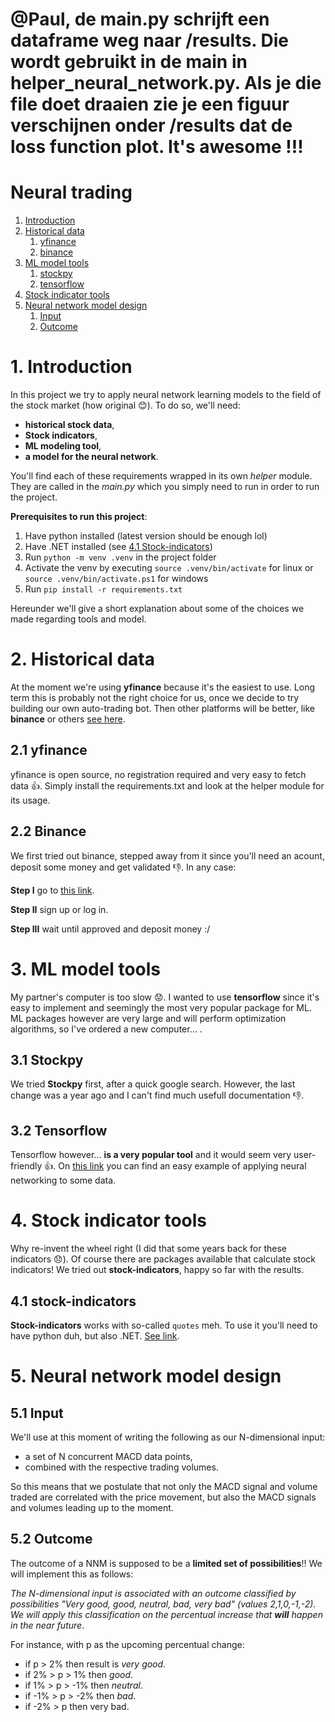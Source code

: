 # @Paul, de main.py schrijft een dataframe weg naar /results. Die wordt gebruikt in de __main__ in helper_neural_network.py. Als je die file doet draaien zie je een figuur verschijnen onder /results dat de loss function plot. It's awesome !!!

# Neural trading
1. [Introduction](1-introduction)
2. [Historical data](2-historical-data-)
    1. [yfinance](21-yfinance)
    2. [binance](22-binance)
3. [ML model tools](3-ml-model-tools)
    1. [stockpy](31-stockpy)
    2. [tensorflow](32-tensorflow)
4. [Stock indicator tools](4-stock-indicators-tools)
5. [Neural network model design](5-neural-network-model-design)
    1.  [Input](51-input)
    2.  [Outcome](51-outcome)


# 1. Introduction
In this project we try to apply neural network learning models to the field of the stock market (how original :blush:). To do so, we'll need:
- **historical stock data**,
- **Stock indicators**,
- **ML modeling tool**,
- **a model for the neural network**.

You'll find each of these requirements wrapped in its own *helper* module. They are called in the *main.py* which you simply need to run in order to run the project.

**Prerequisites to run this project**:
1. Have python installed (latest version should be enough lol)
2. Have .NET installed (see [4.1 Stock-indicators](#41-stock-indicators))
3. Run `python -m venv .venv` in the project folder
4. Activate the venv by executing `source .venv/bin/activate` for linux or `source .venv/bin/activate.ps1` for windows
4. Run `pip install -r requirements.txt`

Hereunder we'll give a short explanation about some of the choices we made regarding tools and model. 

# 2. Historical data
At the moment we're using **yfinance** because it's the easiest to use. Long term this is probably not the right choice for us, once we decide to try building our own auto-trading bot. Then other platforms will be better, like **binance** or others [see here](https://github.com/DaveSkender/Stock.Indicators/discussions/579).

## 2.1 yfinance
yfinance is open source, no registration required and very easy to fetch data :+1:. Simply install the requirements.txt and look at the helper module for its usage.

## 2.2 Binance
We first tried out binance, stepped away from it since you'll need an acount, deposit some money and get validated :-1:. In any case:

**Step I**
go to [this link](https://www.binance.com/en).

**Step II**
sign up or log in.

**Step III**
wait until approved and deposit money :/


# 3. ML model tools
My partner's computer is too slow :worried:. I wanted to use **tensorflow** since it's easy to implement and seemingly the most very popular package for ML. ML packages however are very large and will perform optimization algorithms, so I've ordered a new computer... .

## 3.1 Stockpy
We tried **Stockpy** first, after a quick google search. However, the last change was a year ago and I can't find much usefull documentation :-1:.
## 3.2 Tensorflow
Tensorflow however... **is a very popular tool** and it would seem very user-friendly :+1:. On [this link](https://www.geeksforgeeks.org/implementing-neural-networks-using-tensorflow/) you can find an easy example of applying neural networking to some data.

# 4. Stock indicator tools
Why re-invent the wheel right (I did that some years back for these indicators :disappointed:). Of course there are packages available that calculate stock indicators! We tried out **stock-indicators**, happy so far with the results.

## 4.1 stock-indicators
**Stock-indicators** works with so-called `quotes` meh. To use it you'll need to have python duh, but also .NET. [See link](https://python.stockindicators.dev/guide/).

# 5. Neural network model design
## 5.1 Input
We'll use at this moment of writing the following as our N-dimensional input:
- a set of N concurrent MACD data points,
- combined with the respective trading volumes.

So this means that we postulate that not only the MACD signal and volume traded are correlated with the price movement, but also the MACD signals and volumes leading up to the moment.

## 5.2 Outcome
The outcome of a NNM is supposed to be a **limited set of possibilities**!! We will implement this as follows:

*The N-dimensional input is associated with an outcome classified by possibilities "Very good, good, neutral, bad, very bad" (values 2,1,0,-1,-2). We will apply this classification on the percentual increase that **will** happen in the near future*.

For instance, with p as the upcoming percentual change:
- if p > 2% then result is *very good*.
- if 2%  > p > 1% then *good*.
- if 1%  > p > -1% then *neutral*.
- if -1% > p > -2% then *bad*.
- if -2% > p then very bad.
